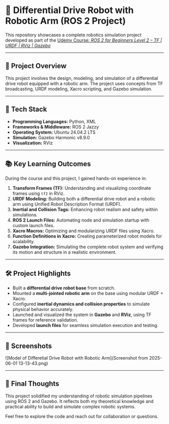 # 🤖 Differential Drive Robot with Robotic Arm (ROS 2 Project)

This repository showcases a complete robotics simulation project developed as part of the [Udemy Course: *ROS 2 for Beginners Level 2 – TF | URDF | RViz | Gazebo*](#)  

---

## 🧠 Project Overview

This project involves the design, modeling, and simulation of a differential drive robot equipped with a robotic arm. The project uses concepts from TF broadcasting, URDF modeling, Xacro scripting, and Gazebo simulation.

---

## 🧰 Tech Stack

- **Programming Languages:** Python, XML  
- **Frameworks & Middleware:** ROS 2 Jazzy  
- **Operating System:** Ubuntu 24.04.2 LTS  
- **Simulation:** Gazebo Harmonic v8.9.0  
- **Visualization:** RViz  

---

## 📚 Key Learning Outcomes

During the course and this project, I gained hands-on experience in:

1. **Transform Frames (TF):** Understanding and visualizing coordinate frames using `tf2` in RViz.
2. **URDF Modeling:** Building both a differential drive robot and a robotic arm using Unified Robot Description Format (URDF).
3. **Inertial and Collision Tags:** Enhancing robot realism and safety within simulations.
4. **ROS 2 Launch Files:** Automating node and simulation startup with custom launch files.
5. **Xacro Macros:** Optimizing and modularizing URDF files using Xacro.
6. **Function Definitions in Xacro:** Creating parameterized robot models for scalability.
7. **Gazebo Integration:** Simulating the complete robot system and verifying its motion and structure in a realistic environment.

---

## 🛠️ Project Highlights

- Built a **differential drive robot base** from scratch.
- Mounted a **multi-jointed robotic arm** on the base using modular URDF + Xacro.
- Configured **inertial dynamics and collision properties** to simulate physical behavior accurately.
- Launched and visualized the system in **Gazebo** and **RViz**, using TF frames for reference validation.
- Developed **launch files** for seamless simulation execution and testing.

---

## 📸 Screenshots

![Model of Differetial Drive Robot with Robotic Arm](Screenshot from 2025-06-01 13-13-43.png)

---

## 📍 Final Thoughts

This project solidified my understanding of robotic simulation pipelines using ROS 2 and Gazebo. It reflects both my theoretical knowledge and practical ability to build and simulate complex robotic systems.  

Feel free to explore the code and reach out for collaboration or questions.
